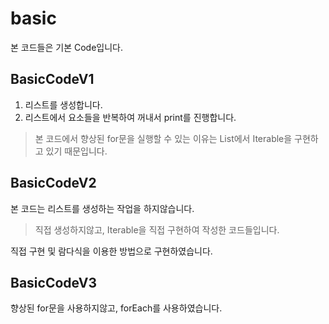 # basic

본 코드들은 기본 Code입니다.

## BasicCodeV1

1. 리스트를 생성합니다.
2. 리스트에서 요소들을 반복하여 꺼내서 print를 진행합니다.

> 본 코드에서 향상된 for문을 실행할 수 있는 이유는 List에서 Iterable을 구현하고 있기 때문입니다.


## BasicCodeV2

본 코드는 리스트를 생성하는 작업을 하지않습니다.

> 직접 생성하지않고, Iterable을 직접 구현하여 작성한 코드들입니다.

직접 구현 및 람다식을 이용한 방법으로 구현하였습니다.

## BasicCodeV3

향상된 for문을 사용하지않고, forEach를 사용하였습니다.
